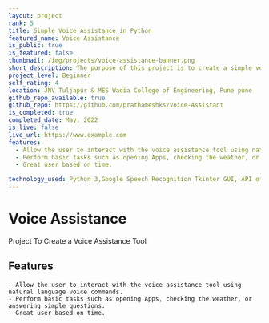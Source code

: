 ```yaml
---
layout: project
rank: 5
title: Simple Voice Assistance in Python
featured_name: Voice Assistance
is_public: true
is_featured: false
thumbnail: /img/projects/voice-assistance-banner.png
short_description: The purpose of this project is to create a simple voice assistance tool that can perform basic tasks and provide information to the user. This could include tasks such as setting alarms, checking the weather, or answering simple questions.<br> It was a lot of fun creating and using my own voice assistant.
project_level: Beginner
self_rating: 4
location: JNV Tuljapur & MES Wadia College of Engineering, Pune pune
github_repo_available: true
github_repo: https://github.com/prathameshks/Voice-Assistant
is_completed: true
completed_date: May, 2022
is_live: false
live_url: https://www.example.com
features:
  - Allow the user to interact with the voice assistance tool using natural language voice commands.
  - Perform basic tasks such as opening Apps, checking the weather, or answering simple questions.
  - Great user based on time.

technology_used: Python 3,Google Speech Recognition Tkinter GUI, API of WolframAlpha
---
```


# Voice Assistance

Project To Create a Voice Assistance Tool

## Features

    - Allow the user to interact with the voice assistance tool using natural language voice commands.
    - Perform basic tasks such as opening Apps, checking the weather, or answering simple questions.
    - Great user based on time.
